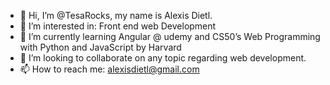 - 👋 Hi, I’m @TesaRocks, my name is Alexis Dietl.
- 👀 I’m interested in: Front end web Development
- 🌱 I’m currently learning Angular @ udemy and CS50’s Web Programming with Python and JavaScript by Harvard
- 💞️ I’m looking to collaborate on any topic regarding web development.
- 📫 How to reach me: alexisdietl@gmail.com

<!---
TesaRocks/TesaRocks is a ✨ special ✨ repository because its `README.md` (this file) appears on your GitHub profile.
You can click the Preview link to take a look at your changes.
--->
